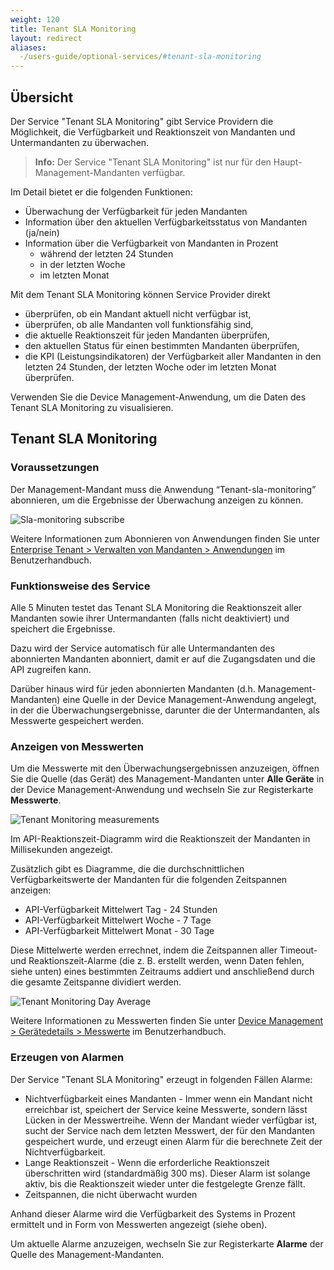 ```yaml
---
weight: 120
title: Tenant SLA Monitoring
layout: redirect
aliases:
  -/users-guide/optional-services/#tenant-sla-monitoring
---
```


## Übersicht

Der Service "Tenant SLA Monitoring" gibt Service Providern die Möglichkeit, die Verfügbarkeit und Reaktionszeit von Mandanten und Untermandanten zu überwachen.

>**Info:** Der Service "Tenant SLA Monitoring" ist nur für den Haupt-Management-Mandanten verfügbar.

Im Detail bietet er die folgenden Funktionen:

* Überwachung der Verfügbarkeit für jeden Mandanten
* Information über den aktuellen Verfügbarkeitsstatus von Mandanten (ja/nein)
* Information über die Verfügbarkeit von Mandanten in Prozent
	* während der letzten 24 Stunden
	* in der letzten Woche
	* im letzten Monat

Mit dem Tenant SLA Monitoring können Service Provider direkt

* überprüfen, ob ein Mandant aktuell nicht verfügbar ist,
* überprüfen, ob alle Mandanten voll funktionsfähig sind,
* die aktuelle Reaktionszeit für jeden Mandanten überprüfen,
* den aktuellen Status für einen bestimmten Mandanten überprüfen,
* die KPI (Leistungsindikatoren) der Verfügbarkeit aller Mandanten in den letzten 24 Stunden, der letzten Woche oder im letzten Monat überprüfen.

Verwenden Sie die Device Management-Anwendung, um die Daten des Tenant SLA Monitoring zu visualisieren.

## Tenant SLA Monitoring

### Voraussetzungen  

Der Management-Mandant muss die Anwendung “Tenant-sla-monitoring” abonnieren, um die Ergebnisse der Überwachung anzeigen zu können.

![Sla-monitoring subscribe](/images/benutzerhandbuch/sla-monitoring/sla-subscribe.png)

Weitere Informationen zum Abonnieren von Anwendungen finden Sie unter [Enterprise Tenant > Verwalten von Mandanten > Anwendungen](/benutzerhandbuch/enterprise-edition-de#subscribe) im Benutzerhandbuch.

### Funktionsweise des Service

Alle 5 Minuten testet das Tenant SLA Monitoring die Reaktionszeit aller Mandanten sowie ihrer Untermandanten (falls nicht deaktiviert) und speichert die Ergebnisse.

Dazu wird der Service automatisch für alle Untermandanten des abonnierten Mandanten abonniert, damit er auf die Zugangsdaten und die API zugreifen kann.

Darüber hinaus wird für jeden abonnierten Mandanten (d.h. Management-Mandanten) eine Quelle in der Device Management-Anwendung angelegt, in der die Überwachungsergebnisse, darunter die der Untermandanten, als Messwerte gespeichert werden.

### Anzeigen von Messwerten

Um die Messwerte mit den Überwachungsergebnissen anzuzeigen, öffnen Sie die Quelle (das Gerät) des Management-Mandanten unter **Alle Geräte** in der Device Management-Anwendung und wechseln Sie zur Registerkarte **Messwerte**.

<img src="/images/benutzerhandbuch/sla-monitoring/sla-Tenant-Monitoring-Measurements.png" alt="Tenant Monitoring measurements" style="max-width: 100%">

Im API-Reaktionszeit-Diagramm wird die Reaktionszeit der Mandanten in Millisekunden angezeigt.

Zusätzlich gibt es Diagramme, die die durchschnittlichen Verfügbarkeitswerte der Mandanten für die folgenden Zeitspannen anzeigen:

* API-Verfügbarkeit Mittelwert Tag - 24 Stunden
* API-Verfügbarkeit Mittelwert Woche - 7 Tage
* API-Verfügbarkeit Mittelwert Monat - 30 Tage

Diese Mittelwerte werden errechnet, indem die Zeitspannen aller Timeout- und Reaktionszeit-Alarme (die z. B. erstellt werden, wenn Daten fehlen, siehe unten) eines bestimmten Zeitraums addiert und anschließend durch die gesamte Zeitspanne dividiert werden.

<img src="/images/benutzerhandbuch/sla-monitoring/sla-Tenant-Monitoring-Day-Average.png" alt="Tenant Monitoring Day Average" style="max-width: 100%">

Weitere Informationen zu Messwerten finden Sie unter [Device Management > Gerätedetails > Messwerte](/benutzerhandbuch/device-management-de#measurements) im Benutzerhandbuch.

### Erzeugen von Alarmen

Der Service "Tenant SLA Monitoring" erzeugt in folgenden Fällen Alarme:

* Nichtverfügbarkeit eines Mandanten - Immer wenn ein Mandant nicht erreichbar ist, speichert der Service keine Messwerte, sondern lässt Lücken in der Messwertreihe. Wenn der Mandant wieder verfügbar ist, sucht der Service nach dem letzten Messwert, der für den Mandanten gespeichert wurde, und erzeugt einen Alarm für die berechnete Zeit der Nichtverfügbarkeit.
* Lange Reaktionszeit - Wenn die erforderliche Reaktionszeit überschritten wird (standardmäßig 300 ms). Dieser Alarm ist solange aktiv, bis die Reaktionszeit wieder unter die festgelegte Grenze fällt.
* Zeitspannen, die nicht überwacht wurden

Anhand dieser Alarme wird die Verfügbarkeit des Systems in Prozent ermittelt und in Form von Messwerten angezeigt (siehe oben).

Um aktuelle Alarme anzuzeigen, wechseln Sie zur Registerkarte **Alarme** der Quelle des Management-Mandanten.
